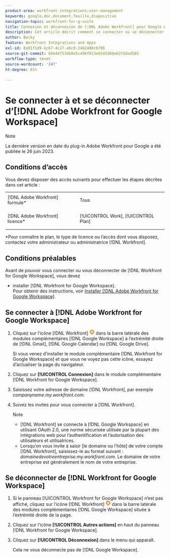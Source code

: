 ```yaml
---
product-area: workfront-integrations;user-management
keywords: google,doc,document,feuille,diapositive
navigation-topic: workfront-for-g-suite
title: Connexion et déconnexion de [!DNL Adobe Workfront] pour Google Workspace
description: Cet article décrit comment se connecter ou se déconnecter de l’intégration  [!DNL Adobe Workfront for] Google Workspace.
author: Becky
feature: Workfront Integrations and Apps
exl-id: 8a91f1d9-bc67-4c27-a6c0-2482488c670b
source-git-commit: 84444753db0e5c496f013e0245988e62fddad585
workflow-type: tm+mt
source-wordcount: '247'
ht-degree: 81%

---
```


# Se connecter à et se déconnecter d’[!DNL Adobe Workfront for Google Workspace]

>[!NOTE]
>
>La dernière version en date du plug-in Adobe Workfront pour Google a été publiée le 26 juin 2023.

## Conditions d’accès

Vous devez disposer des accès suivants pour effectuer les étapes décrites dans cet article :

<table style="table-layout:auto"> 
 <col> 
 <col> 
 <tbody> 
  <tr> 
   <td role="rowheader">[!DNL Adobe Workfront] formule*</td> 
   <td> <p>Tous</p> </td> 
  </tr> 
  <tr> 
   <td role="rowheader">[!DNL Adobe Workfront] licence*</td> 
   <td> <p>[!UICONTROL Work], [!UICONTROL Plan]</p> </td> 
  </tr> 
   </tbody> 
</table>

&#42;Pour connaître le plan, le type de licence ou l’accès dont vous disposez, contactez votre administrateur ou administratrice [!DNL Workfront].

## Conditions préalables

Avant de pouvoir vous connecter ou vous déconnecter de [!DNL Workfront for Google Workspace], vous devez

* installer [!DNL Workfront for Google Workspace].\
   Pour obtenir des instructions, voir [Installer [!DNL Adobe Workfront for Google Workspace]](../../workfront-integrations-and-apps/workfront-for-g-suite/install-workfront-for-gsuite.md).

## Se connecter à [!DNL Adobe Workfront for Google Workspace]

1. Cliquez sur l’icône [!DNL Workfront] ![](assets/wf-lion-icon.png) dans la barre latérale des modules complémentaires [!DNL Google Workspace] à l’extrémité droite de [!DNL Gmail], [!DNL Google Calendar] ou [!DNL Google Drive].

   Si vous venez d’installer le module complémentaire [!DNL Workfront for Google Workspace] et que vous ne voyez pas cette icône, essayez d’actualiser la page du navigateur.

1. Cliquez sur **[!UICONTROL Connexion]** dans le module complémentaire [!DNL Workfront for Google Workspace].
1. Saisissez votre adresse de domaine [!DNL Workfront], par exemple *companyname.my.workfront.com*.
1. Suivez les invites pour vous connecter à [!DNL Workfront].

   >[!NOTE]
   >
   >* [!DNL Workfront] se connecte à [!DNL Google Workspace] en utilisant OAuth 2.0, une norme sécurisée utilisée par la plupart des intégrations web pour l’authentification et l’autorisation des utilisateurs et utilisatrices.
   >* Lorsqu’on vous invite à saisir [le domaine ou l’hôte] de votre compte [!DNL Workfront], saisissez-le au format suivant : *domainedevotreentreprise.my.workfront.com*. Le domaine de votre entreprise est généralement le nom de votre entreprise.


## Se déconnecter de [!DNL Workfront for Google Workspace]

1. Si le panneau [!UICONTROL  Workfront for Google Workspace] n’est pas affiché, cliquez sur l’icône [!DNL Workfront] ![](assets/wf-lion-icon.png) dans la barre latérale des modules complémentaires [!DNL Google Workspace] située à l’extrémité droite de la page.
1. Cliquez sur l’icône **[!UICONTROL Autres actions]** en haut du panneau [!DNL Workfront for Google Workspace].

1. Cliquez sur **[!UICONTROL Déconnexion]** dans le menu qui apparaît.

   Cela ne vous déconnecte pas de [!DNL Google Workspace].

